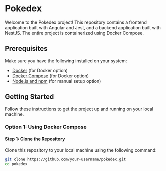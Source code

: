 # Pokedex

Welcome to the Pokedex project! This repository contains a frontend application built with Angular and Jest, and a backend application built with NestJS. The entire project is containerized using Docker Compose.

## Prerequisites

Make sure you have the following installed on your system:

- [Docker](https://www.docker.com/get-started) (for Docker option)
- [Docker Compose](https://docs.docker.com/compose/install/) (for Docker option)
- [Node.js and npm](https://nodejs.org/) (for manual setup option)

## Getting Started

Follow these instructions to get the project up and running on your local machine.

### Option 1: Using Docker Compose

#### Step 1: Clone the Repository

Clone this repository to your local machine using the following command:

```sh
git clone https://github.com/your-username/pokedex.git
cd pokedex
